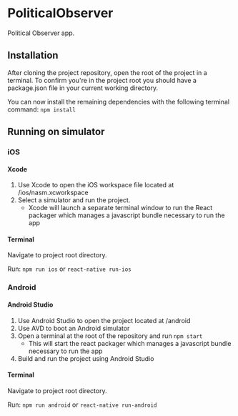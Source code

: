 # PoliticalObserver

Political Observer app.

## Installation

After cloning the project repository, open the root of the project in a
terminal. To confirm you're in the project root you should have a package.json
file in your current working directory.

You can now install the remaining dependencies with the following terminal 
command: `npm install`

## Running on simulator

### iOS

#### Xcode

1.  Use Xcode to open the iOS workspace file located at /ios/nasm.xcworkspace
2.  Select a simulator and run the project.
    - Xcode will launch a separate terminal window to run the React packager
      which manages a javascript bundle necessary to run the app
      
#### Terminal
Navigate to project root directory.

Run: `npm run ios` or `react-native run-ios`

### Android

#### Android Studio

1.  Use Android Studio to open the project located at /android
2.  Use AVD to boot an Android simulator
3.  Open a terminal at the root of the repository and run `npm start`
    - This will start the react packager which manages a javascript bundle
      necessary to run the app
4.  Build and run the project using Android Studio

#### Terminal
Navigate to project root directory.

Run: `npm run android` or `react-native run-android`
